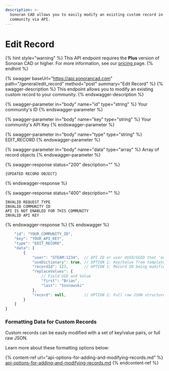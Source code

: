```yaml
---
description: >-
  Sonoran CAD allows you to easily modify an existing custom record in your
  community via API.
---
```


# Edit Record

{% hint style="warning" %}
This API endpoint requires the **Plus** version of Sonoran CAD or higher. For more information, see our [pricing ](../../../../../pricing/faq/)page.
{% endhint %}

{% swagger baseUrl="https://api.sonorancad.com" path="/general/edit_record" method="post" summary="Edit Record" %}
{% swagger-description %}
This endpoint allows you to modify an existing custom record to your community.
{% endswagger-description %}

{% swagger-parameter in="body" name="id" type="string" %}
Your community's ID
{% endswagger-parameter %}

{% swagger-parameter in="body" name="key" type="string" %}
Your community's API Key
{% endswagger-parameter %}

{% swagger-parameter in="body" name="type" type="string" %}
EDIT_RECORD
{% endswagger-parameter %}

{% swagger-parameter in="body" name="data" type="array" %}
Array of record objects
{% endswagger-parameter %}

{% swagger-response status="200" description="" %}
```
{UPDATED RECORD OBJECT}
```
{% endswagger-response %}

{% swagger-response status="400" description="" %}
```
INVALID REQUEST TYPE
INVALID COMMUNITY ID
API IS NOT ENABLED FOR THIS COMMUNITY
INVALID API KEY
```
{% endswagger-response %}
{% endswagger %}

```javascript
    "id": "YOUR_COMMUNITY_ID",
    "key": "YOUR_API_KEY",
    "type": "EDIT_RECORD",
    "data": [
        {
            "user": "STEAM:1234",  // API ID or user UUID/GUID that 'owns' this record
            "useDictionary": true, // OPTION 1: Key/Value from template
            "recordId": 123,       // OPTION 1: Record ID being modified
            "replaceValues": {
                // Field UID and Value
                "first": "Brian",
                "last": "Sosnowski"
            },
            "record": null,        // OPTION 2: Full raw JSON structure
        }
    ]
}
```

### Formatting Data for Custom Records

Custom records can be easily modified with a set of key/value pairs, or full raw JSON.

Learn more about these formatting options below:

{% content-ref url="api-options-for-adding-and-modifying-records.md" %}
[api-options-for-adding-and-modifying-records.md](api-options-for-adding-and-modifying-records.md)
{% endcontent-ref %}
